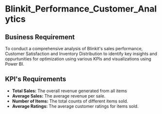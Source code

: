 # Blinkit_Performance_Customer_Analytics

## Business Requirement

To conduct a comprehensive analysis of Blinkit's sales performance, Customer Satisfaction and Inventory Distribution to identify key insights and oppurtunities for optimization using various KPIs and visualizations using Power BI.

## KPI's Requirements

- **Total Sales:** The overall revenue generated from all items
- **Average Sales:** The average revenue per sale.
- **Number of Items:** The total counts of different items sold.
- **Average Ratings:** The average customer ratings for items sold.
